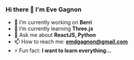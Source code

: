 ### Hi there 👋 I'm Eve Gagnon

- 🔭 I’m currently working on <b>Berri</b>
- 🌱 I’m currently learning <b>Three.js</b>
- 💬 Ask me about <b>ReactJS, Python</b>
- 📫 How to reach me: <b>emdgagnon@gmail.com</b>
- ⚡ Fun fact: <b>I want to learn everything...</b>
